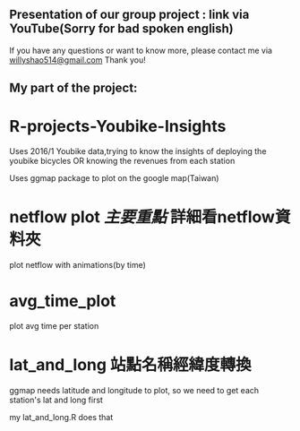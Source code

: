 ## Presentation of our group project : link via YouTube(Sorry for bad spoken english)


If you have any questions or want to know more, please contact me via willyshao514@gmail.com Thank you!


## My part of the project:

# R-projects-Youbike-Insights
Uses 2016/1 Youbike data,trying to know the insights of deploying the youbike bicycles OR knowing the revenues from each station

Uses ggmap package to plot on the google map(Taiwan)

# netflow plot   *主要重點* 詳細看netflow資料夾
plot netflow with animations(by time)


# avg_time_plot
plot avg time per station

# lat_and_long 站點名稱經緯度轉換  
ggmap needs latitude and longitude to plot, so we need to get each station's lat and long first  

my lat_and_long.R does that
